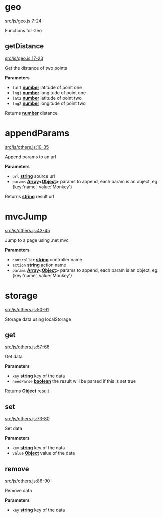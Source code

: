 # geo

[src/js/geo.js:7-24](https://github.com/Monkey-Run/monkey-run.js/blob/9c6318ddddb9eb58d1b15eae54203b80cc17d531/src/js/geo.js#L7-L24 "Source code on GitHub")

Functions for Geo

## getDistance

[src/js/geo.js:17-23](https://github.com/Monkey-Run/monkey-run.js/blob/9c6318ddddb9eb58d1b15eae54203b80cc17d531/src/js/geo.js#L17-L23 "Source code on GitHub")

Get the distance of two points

**Parameters**

-   `lat1` **[number](https://developer.mozilla.org/en-US/docs/Web/JavaScript/Reference/Global_Objects/Number)** latitude of point one
-   `lng1` **[number](https://developer.mozilla.org/en-US/docs/Web/JavaScript/Reference/Global_Objects/Number)** longitude of point one
-   `lat2` **[number](https://developer.mozilla.org/en-US/docs/Web/JavaScript/Reference/Global_Objects/Number)** latitude of point two
-   `lng2` **[number](https://developer.mozilla.org/en-US/docs/Web/JavaScript/Reference/Global_Objects/Number)** longitude of point two

Returns **[number](https://developer.mozilla.org/en-US/docs/Web/JavaScript/Reference/Global_Objects/Number)** distance

# appendParams

[src/js/others.js:10-35](https://github.com/Monkey-Run/monkey-run.js/blob/9c6318ddddb9eb58d1b15eae54203b80cc17d531/src/js/others.js#L10-L35 "Source code on GitHub")

Append params to an url

**Parameters**

-   `url` **[string](https://developer.mozilla.org/en-US/docs/Web/JavaScript/Reference/Global_Objects/String)** source url
-   `params` **[Array](https://developer.mozilla.org/en-US/docs/Web/JavaScript/Reference/Global_Objects/Array)&lt;[Object](https://developer.mozilla.org/en-US/docs/Web/JavaScript/Reference/Global_Objects/Object)>** params to append, each param is an object, eg: {key:'name', value:'Monkey'}

Returns **[string](https://developer.mozilla.org/en-US/docs/Web/JavaScript/Reference/Global_Objects/String)** result url

# mvcJump

[src/js/others.js:43-45](https://github.com/Monkey-Run/monkey-run.js/blob/9c6318ddddb9eb58d1b15eae54203b80cc17d531/src/js/others.js#L43-L45 "Source code on GitHub")

Jump to a page using .net mvc

**Parameters**

-   `controller` **[string](https://developer.mozilla.org/en-US/docs/Web/JavaScript/Reference/Global_Objects/String)** controller name
-   `action` **[string](https://developer.mozilla.org/en-US/docs/Web/JavaScript/Reference/Global_Objects/String)** action name
-   `params` **[Array](https://developer.mozilla.org/en-US/docs/Web/JavaScript/Reference/Global_Objects/Array)&lt;[Object](https://developer.mozilla.org/en-US/docs/Web/JavaScript/Reference/Global_Objects/Object)>** params to append, each param is an object, eg: {key:'name', value:'Monkey'}

# storage

[src/js/others.js:50-91](https://github.com/Monkey-Run/monkey-run.js/blob/9c6318ddddb9eb58d1b15eae54203b80cc17d531/src/js/others.js#L50-L91 "Source code on GitHub")

Storage data using localStorage

## get

[src/js/others.js:57-66](https://github.com/Monkey-Run/monkey-run.js/blob/9c6318ddddb9eb58d1b15eae54203b80cc17d531/src/js/others.js#L57-L66 "Source code on GitHub")

Get data

**Parameters**

-   `key` **[string](https://developer.mozilla.org/en-US/docs/Web/JavaScript/Reference/Global_Objects/String)** key of the data
-   `needParse` **[boolean](https://developer.mozilla.org/en-US/docs/Web/JavaScript/Reference/Global_Objects/Boolean)** the result will be parsed if this is set true

Returns **[Object](https://developer.mozilla.org/en-US/docs/Web/JavaScript/Reference/Global_Objects/Object)** result

## set

[src/js/others.js:73-80](https://github.com/Monkey-Run/monkey-run.js/blob/9c6318ddddb9eb58d1b15eae54203b80cc17d531/src/js/others.js#L73-L80 "Source code on GitHub")

Set data

**Parameters**

-   `key` **[string](https://developer.mozilla.org/en-US/docs/Web/JavaScript/Reference/Global_Objects/String)** key of the data
-   `value` **[Object](https://developer.mozilla.org/en-US/docs/Web/JavaScript/Reference/Global_Objects/Object)** value of the data

## remove

[src/js/others.js:86-90](https://github.com/Monkey-Run/monkey-run.js/blob/9c6318ddddb9eb58d1b15eae54203b80cc17d531/src/js/others.js#L86-L90 "Source code on GitHub")

Remove data

**Parameters**

-   `key` **[string](https://developer.mozilla.org/en-US/docs/Web/JavaScript/Reference/Global_Objects/String)** key of the data
